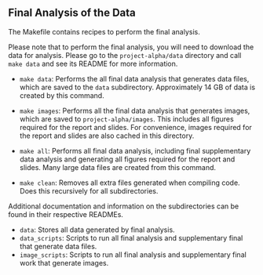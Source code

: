 ## Final Analysis of the Data 

The Makefile contains recipes to perform the final analysis. 

Please note that to perform the final analysis, you will need to download the 
data for analysis. Please go to the `project-alpha/data` directory and call 
`make data` and see its README for more information. 

- `make data`: Performs the all final data analysis that generates data files,
which are saved to the `data` subdirectory. Approximately 14 GB of data is
created by this command.
- `make images`: Performs all the final data analysis that generates images, 
which are saved to `project-alpha/images`. This includes all figures required 
for the report and slides. For convenience, images required for the report and 
slides are also cached in this directory. 

- `make all`: Performs all final data analysis, including final supplementary 
data analysis and generating all figures required for the report and slides. 
Many large data files are created from this command. 

- `make clean`: Removes all extra files generated when compiling code. Does 
this recursively for all subdirectories. 

Additional documentation and information on the subdirectories can be found in 
their respective READMEs. 
 
- `data`: Stores all data generated by final analysis. 
- `data_scripts`: Scripts to run all final analysis and supplementary final 
that generate data files. 
- `image_scripts`: Scripts to run all final analysis and supplementary final 
work that generate images.
